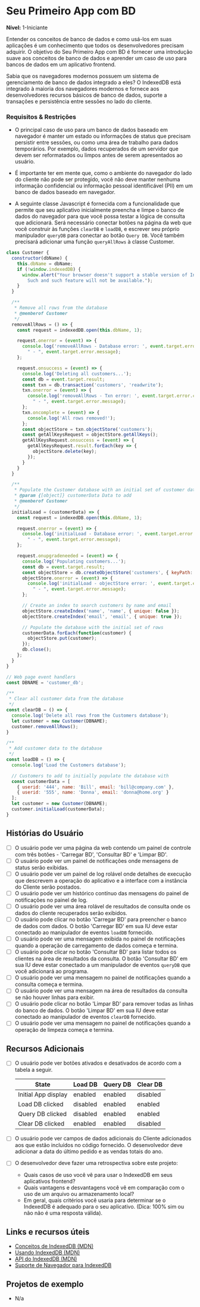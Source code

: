 # Seu Primeiro App com BD

**Nível:** 1-Iniciante

Entender os conceitos de banco de dados e como usá-los em suas aplicações é
um conhecimento que todos os desenvolvedores precisam adquirir. O objetivo do Seu Primeiro App com BD
é fornecer uma introdução suave aos conceitos de banco de dados e aprender um
caso de uso para bancos de dados em um aplicativo frontend.

Sabia que os navegadores modernos possuem um sistema de gerenciamento de banco de dados
integrado a eles? O IndexedDB está integrado à maioria dos navegadores modernos e fornece aos
desenvolvedores recursos básicos de banco de dados, suporte a transações e persistência entre sessões no lado do cliente.

### Requisitos & Restrições

- O principal caso de uso para um banco de dados baseado em navegador é manter um estado ou
informações de status que precisam persistir entre sessões, ou como uma área de trabalho
para dados temporários. Por exemplo, dados recuperados de um servidor que devem ser
reformatados ou limpos antes de serem apresentados ao usuário.

- É importante ter em mente que, como o ambiente do navegador do lado do cliente
não pode ser protegido, você não deve manter nenhuma informação confidencial ou
informação pessoal identificável (PII) em um banco de dados baseado em navegador.

- A seguinte classe Javascript é fornecida com a funcionalidade que permite
que seu aplicativo inicialmente preencha e limpe o banco de dados do navegador para que você
possa testar a lógica de consulta que adicionará. Será necessário conectar
botões na página da web que você construir às funções `clearDB` e `loadDB`, e
escrever seu próprio manipulador `queryDB` para conectar ao botão `Query DB`. Você também
precisará adicionar uma função `queryAllRows` à classe Customer.

```js
class Customer {
  constructor(dbName) {
    this.dbName = dbName;
    if (!window.indexedDB) {
      window.alert("Your browser doesn't support a stable version of IndexedDB. \
        Such and such feature will not be available.");
    }
  }

  /**
   * Remove all rows from the database
   * @memberof Customer
   */
  removeAllRows = () => {
    const request = indexedDB.open(this.dbName, 1);

    request.onerror = (event) => {
      console.log('removeAllRows - Database error: ', event.target.error.code,
        " - ", event.target.error.message);
    };

    request.onsuccess = (event) => {
      console.log('Deleting all customers...');
      const db = event.target.result;
      const txn = db.transaction('customers', 'readwrite');
      txn.onerror = (event) => {
        console.log('removeAllRows - Txn error: ', event.target.error.code,
          " - ", event.target.error.message);
      };
      txn.oncomplete = (event) => {
        console.log('All rows removed!');
      };
      const objectStore = txn.objectStore('customers');
      const getAllKeysRequest = objectStore.getAllKeys();
      getAllKeysRequest.onsuccess = (event) => {
        getAllKeysRequest.result.forEach(key => {
          objectStore.delete(key);
        });
      }
    }
  }

  /**
   * Populate the Customer database with an initial set of customer data
   * @param {[object]} customerData Data to add
   * @memberof Customer
   */
  initialLoad = (customerData) => {
    const request = indexedDB.open(this.dbName, 1);

    request.onerror = (event) => {
      console.log('initialLoad - Database error: ', event.target.error.code,
        " - ", event.target.error.message);
    };

    request.onupgradeneeded = (event) => {
      console.log('Populating customers...');
      const db = event.target.result;
      const objectStore = db.createObjectStore('customers', { keyPath: 'userid' });
      objectStore.onerror = (event) => {
        console.log('initialLoad - objectStore error: ', event.target.error.code,
          " - ", event.target.error.message);
      };

      // Create an index to search customers by name and email
      objectStore.createIndex('name', 'name', { unique: false });
      objectStore.createIndex('email', 'email', { unique: true });

      // Populate the database with the initial set of rows
      customerData.forEach(function(customer) {
        objectStore.put(customer);
      });
      db.close();
    };
  }
}

// Web page event handlers
const DBNAME = 'customer_db';

/**
 * Clear all customer data from the database
 */
const clearDB = () => {
  console.log('Delete all rows from the Customers database');
  let customer = new Customer(DBNAME);
  customer.removeAllRows();
}

/**
 * Add customer data to the database
 */
const loadDB = () => {
  console.log('Load the Customers database');

  // Customers to add to initially populate the database with
  const customerData = [
    { userid: '444', name: 'Bill', email: 'bill@company.com' },
    { userid: '555', name: 'Donna', email: 'donna@home.org' }
  ];
  let customer = new Customer(DBNAME);
  customer.initialLoad(customerData);
}
```


## Histórias do Usuário

-   [ ] O usuário pode ver uma página da web contendo um painel de controle com três botões - 'Carregar BD', 'Consultar BD' e 'Limpar BD'.
-   [ ] O usuário pode ver um painel de notificações onde mensagens de status serão exibidas.
-   [ ] O usuário pode ver um painel de log rolável onde detalhes de execução que descrevem a operação do aplicativo e a interface com a instância do Cliente serão postados.
-   [ ] O usuário pode ver um histórico contínuo das mensagens do painel de notificações no painel de log.
-   [ ] O usuário pode ver uma área rolável de resultados de consulta onde os dados do cliente recuperados serão exibidos.
-   [ ] O usuário pode clicar no botão 'Carregar BD' para preencher o banco de dados com dados. O botão 'Carregar BD' em sua IU deve estar conectado ao manipulador de eventos `loadDB` fornecido.
-   [ ] O usuário pode ver uma mensagem exibida no painel de notificações quando a operação de carregamento de dados começa e termina.
-   [ ] O usuário pode clicar no botão 'Consultar BD' para listar todos os clientes na área de resultados da consulta. O botão 'Consultar BD' em sua IU deve estar conectado a um manipulador de eventos `queryDB` que você adicionará ao programa.
-   [ ] O usuário pode ver uma mensagem no painel de notificações quando a consulta começa e termina.
-   [ ] O usuário pode ver uma mensagem na área de resultados da consulta se não houver linhas para exibir.
-   [ ] O usuário pode clicar no botão 'Limpar BD' para remover todas as linhas do banco de dados. O botão 'Limpar BD' em sua IU deve estar conectado ao manipulador de eventos `clearDB` fornecido.
-   [ ] O usuário pode ver uma mensagem no painel de notificações quando a operação de limpeza começa e termina.

## Recursos Adicionais

-   [ ] O usuário pode ver botões ativados e desativados de acordo com a tabela a seguir.


    | State               | Load DB  | Query DB | Clear DB |
    |---------------------|----------|----------|----------|
    | Initial App display | enabled  | enabled  | disabled |
    | Load DB clicked     | disabled | enabled  | enabled  |
    | Query DB clicked    | disabled | enabled  | enabled  |
    | Clear DB clicked    | enabled  | enabled  | disabled |
    
-   [ ] O usuário pode ver campos de dados adicionais do Cliente adicionados aos que estão incluídos no código fornecido. O desenvolvedor deve adicionar a data do último pedido e as vendas totais do ano.
-   [ ] O desenvolvedor deve fazer uma retrospectiva sobre este projeto:
    - Quais casos de uso você vê para usar o IndexedDB em seus aplicativos frontend?
    - Quais vantagens e desvantagens você vê em comparação com o uso de um arquivo ou armazenamento local?
    - Em geral, quais critérios você usaria para determinar se o IndexedDB é adequado para o seu aplicativo. (Dica: 100% sim ou não não é uma resposta válida).

## Links e recursos úteis

- [Conceitos de IndexedDB (MDN)](http://tinyw.in/7TIr)
- [Usando IndexedDB (MDN)](http://tinyw.in/w6k0)
- [API do IndexedDB (MDN)](http://tinyw.in/GqnF)
- [Suporte de Navegador para IndexedDB](https://caniuse.com/#feat=indexeddb)

## Projetos de exemplo

- N/a
